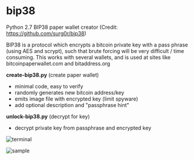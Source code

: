 # bip38

Python 2.7 BIP38 paper wallet creator
(Credit: https://github.com/surg0r/bip38)

BIP38 is a protocol which encrypts a bitcoin private key with a pass phrase (using AES and scrypt), such that 
brute forcing will be very difficult / time consuming. This works with several wallets, and is used at sites 
like bitcoinpaperwallet.com and bitaddress.org

**create-bip38.py** (create paper wallet)
- minimal code, easy to verify
- randomly generates new bitcoin address/key
- emits image file with encrypted key (limit spyware)
- add optional description and "passphrase hint"

**unlock-bip38.py** (decrypt for key)
- decrypt private key from passphrase and encrypted key

![terminal](https://raw.githubusercontent.com/steve-vincent/bip38/master/screens/terminal.png)

![sample](https://raw.githubusercontent.com/steve-vincent/bip38/master/screens/sample.jpg)

